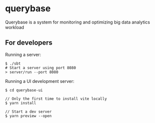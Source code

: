 # querybase

Querybase is a system for monitoring and optimizing big data analytics workload


## For developers


Running a server:
```
$ ./sbt
# Start a server using port 8080
> server/run --port 8080
```

Running a UI development server:
```
$ cd querybase-ui

// Only the first time to install vite locally
$ yarn install 

// Start a dev server
$ yarn preview --open  

```
